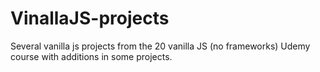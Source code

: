 # VinallaJS-projects
Several vanilla js projects from the 20 vanilla JS (no frameworks) Udemy course with additions in some projects.

